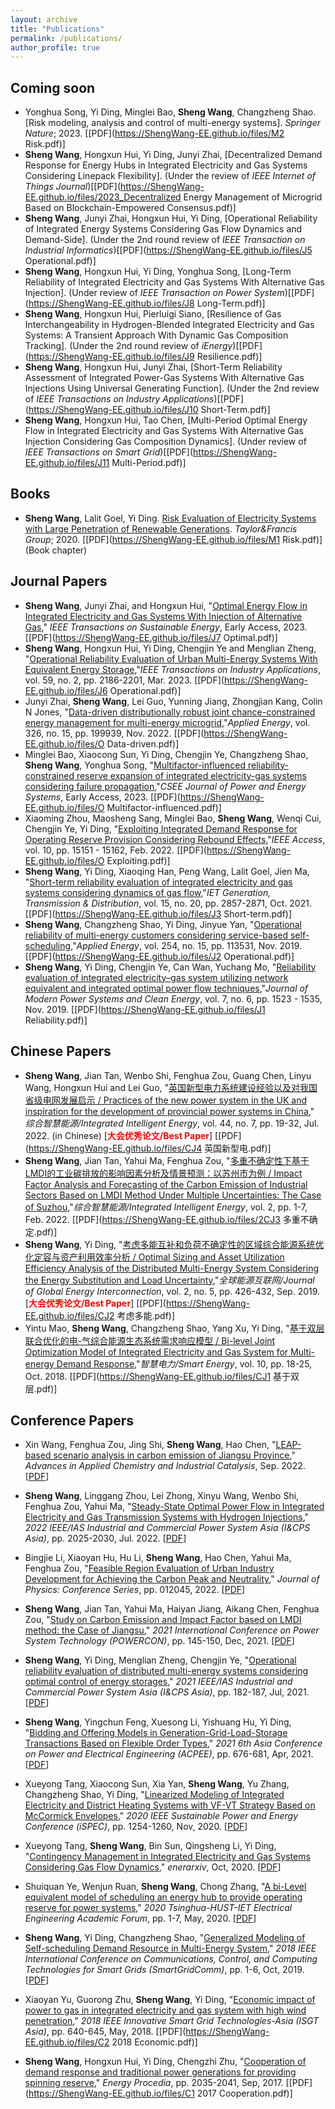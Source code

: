 ```yaml
---
layout: archive
title: "Publications"
permalink: /publications/
author_profile: true
---
```


## Coming soon
- Yonghua Song, Yi Ding, Minglei Bao, **Sheng Wang**, Changzheng Shao. [Risk modeling, analysis and control of multi-energy systems]. *Springer Nature*; 2023. [[PDF](https://ShengWang-EE.github.io/files/M2 Risk.pdf)]
- **Sheng Wang**, Hongxun Hui, Yi Ding, Junyi Zhai, [Decentralized Demand Response for Energy Hubs in Integrated Electricity and Gas Systems Considering Linepack Flexibility]. (Under the review of *IEEE Internet of Things Journal*)[[PDF](https://ShengWang-EE.github.io/files/2023_Decentralized Energy Management of Microgrid Based on Blockchain-Empowered Consensus.pdf)]
- **Sheng Wang**, Junyi Zhai, Hongxun Hui, Yi Ding, [Operational Reliability of Integrated Energy Systems Considering Gas Flow Dynamics and Demand-Side]. (Under the 2nd round review of *IEEE Transaction on Industrial Informatics*)[[PDF](https://ShengWang-EE.github.io/files/J5 Operational.pdf)]
- **Sheng Wang**, Hongxun Hui, Yi Ding, Yonghua Song, [Long-Term Reliability of Integrated Electricity and Gas Systems With Alternative Gas Injection]. (Under review of *IEEE Transaction on Power System*)[[PDF](https://ShengWang-EE.github.io/files/J8 Long-Term.pdf)]
- **Sheng Wang**, Hongxun Hui, Pierluigi Siano, [Resilience of Gas Interchangeability in Hydrogen-Blended Integrated Electricity and Gas Systems: A Transient Approach With Dynamic Gas Composition Tracking]. (Under the 2nd round review of *iEnergy*)[[PDF](https://ShengWang-EE.github.io/files/J9 Resilience.pdf)]
- **Sheng Wang**, Hongxun Hui, Junyi Zhai, [Short-Term Reliability Assessment of Integrated Power-Gas Systems With Alternative Gas Injections Using Universal Generating Function]. (Under the 2nd review of *IEEE Transactions on Industry Applications*)[[PDF](https://ShengWang-EE.github.io/files/J10 Short-Term.pdf)]
- **Sheng Wang**, Hongxun Hui, Tao Chen, [Multi-Period Optimal Energy Flow in Integrated Electricity and Gas Systems With Alternative Gas Injection Considering Gas Composition Dynamics]. (Under review of *IEEE Transactions on Smart Grid*)[[PDF](https://ShengWang-EE.github.io/files/J11 Multi-Period.pdf)]


## Books

- **Sheng Wang**, Lalit Goel, Yi Ding. [Risk Evaluation of Electricity Systems with Large Penetration of Renewable Generations](https://www.routledge.com/Renewable-Energy-Integration-to-the-Grid-A-Probabilistic-Perspective/Gupta-Tomar-Prusty-Gupta/p/book/9780367747947). *Taylor&Francis Group*; 2020. [[PDF](https://ShengWang-EE.github.io/files/M1 Risk.pdf)] (Book chapter)


## Journal Papers


- **Sheng Wang**, Junyi Zhai, and Hongxun Hui, "[Optimal Energy Flow in Integrated Electricity and Gas Systems With Injection of Alternative Gas](https://ieeexplore.ieee.org/iel7/5165391/5433168/10018277.pdf)," *IEEE Transactions on Sustainable Energy*, Early Access, 2023. [[PDF](https://ShengWang-EE.github.io/files/J7 Optimal.pdf)]
- **Sheng Wang**, Hongxun Hui, Yi Ding, Chengjin Ye and Menglian Zheng, "[Operational Reliability Evaluation of Urban Multi-Energy Systems With Equivalent Energy Storage](https://ieeexplore.ieee.org/document/9999342),"*IEEE Transactions on Industry Applications*, vol. 59, no. 2, pp. 2186-2201, Mar. 2023. [[PDF](https://ShengWang-EE.github.io/files/J6 Operational.pdf)]
- Junyi Zhai, **Sheng Wang**, Lei Guo, Yunning Jiang, Zhongjian Kang, Colin N Jones, "[Data-driven distributionally robust joint chance-constrained energy management for multi-energy microgrid](https://www.sciencedirect.com/science/article/pii/S0306261922011965),"*Applied Energy*, vol. 326, no. 15, pp. 199939, Nov. 2022. [[PDF](https://ShengWang-EE.github.io/files/O Data-driven.pdf)]
- Minglei Bao, Xiaocong Sun, Yi Ding, Chengjin Ye, Changzheng Shao, **Sheng Wang**, Yonghua Song, "[Multifactor-influenced reliability-constrained reserve expansion of integrated electricity-gas systems considering failure propagation](https://ieeexplore.ieee.org/abstract/document/9862577),"*CSEE Journal of Power and Energy Systems*, Early Access, 2023. [[PDF](https://ShengWang-EE.github.io/files/O Multifactor-influenced.pdf)]
- Xiaoming Zhou, Maosheng Sang, Minglei Bao, **Sheng Wang**, Wenqi Cui, Chengjin Ye, Yi Ding, "[Exploiting Integrated Demand Response for Operating Reserve Provision Considering Rebound Effects](https://ieeexplore.ieee.org/abstract/document/9701332),"*IEEE Access*, vol. 10, pp. 15151 - 15162, Feb. 2022. [[PDF](https://ShengWang-EE.github.io/files/O Exploiting.pdf)]
- **Sheng Wang**, Yi Ding, Xiaoqing Han, Peng Wang, Lalit Goel, Jien Ma, "[Short-term reliability evaluation of integrated electricity and gas systems considering dynamics of gas flow](https://ietresearch.onlinelibrary.wiley.com/doi/full/10.1049/gtd2.12222),"*IET Generation, Transmission & Distribution*, vol. 15, no. 20, pp. 2857-2871, Oct. 2021. [[PDF](https://ShengWang-EE.github.io/files/J3 Short-term.pdf)]
- **Sheng Wang**, Changzheng Shao, Yi Ding, Jinyue Yan, "[Operational reliability of multi-energy customers considering service-based self-scheduling](https://www.sciencedirect.com/science/article/pii/S030626191931205X),"*Applied Energy*, vol. 254, no. 15, pp. 113531, Nov. 2019. [[PDF](https://ShengWang-EE.github.io/files/J2 Operational.pdf)]
- **Sheng Wang**, Yi Ding, Chengjin Ye, Can Wan, Yuchang Mo, "[Reliability evaluation of integrated electricity–gas system utilizing network equivalent and integrated optimal power flow techniques](https://ieeexplore.ieee.org/abstract/document/8964533),"*Journal of Modern Power Systems and Clean Energy*, vol. 7, no. 6, pp. 1523 - 1535, Nov. 2019. [[PDF](https://ShengWang-EE.github.io/files/J1 Reliability.pdf)]

## Chinese Papers

- **Sheng Wang**, Jian Tan, Wenbo Shi, Fenghua Zou, Guang Chen, Linyu Wang, Hongxun Hui and Lei Guo, "[英国新型电力系统建设经验以及对我国省级电网发展启示 / Practices of the new power system in the UK and inspiration for the development of provincial power systems in China](http://www.hdpower.net/CN/10.3969/j.issn.2097-0706.2022.07.003)," *综合智慧能源/Integrated Intelligent Energy*, vol. 44, no. 7, pp. 19-32, Jul. 2022. (in Chinese) [**<font color='Red'>大会优秀论文/Best Paper</font>**] [[PDF](https://ShengWang-EE.github.io/files/CJ4 英国新型电.pdf)]
- **Sheng Wang**, Jian Tan, Yahui Ma, Fenghua Zou, "[多重不确定性下基于LMDI的工业碳排放的影响因素分析及情景预测：以苏州市为例 / Impact Factor Analysis and Forecasting of the Carbon Emission of Industrial Sectors Based on LMDI Method Under Multiple Uncertainties: The Case of Suzhou](http://qikan.cqvip.com/Qikan/Article/Detail?id=7106673802),"*综合智慧能源/Integrated Intelligent Energy*, vol. 2, pp. 1-7, Feb. 2022. [[PDF](https://ShengWang-EE.github.io/files/2CJ3 多重不确定.pdf)]
- **Sheng Wang**, Yi Ding, "[考虑多能互补和负荷不确定性的区域综合能源系统优化定容与资产利用效率分析 / Optimal Sizing and Asset Utilization Efficiency Analysis of the Distributed Multi-Energy System Considering the Energy Substitution and Load Uncertainty](https://www.gei-journal.com/cn/journalsDetailsCn/20211206/1467751978036760576.html),"*全球能源互联网/Journal of Global Energy Interconnection*, vol. 2, no. 5, pp. 426-432, Sep. 2019. [**<font color='Red'>大会优秀论文/Best Paper</font>**] [[PDF](https://ShengWang-EE.github.io/files/CJ2 考虑多能.pdf)]
- Yintu Mao, **Sheng Wang**, Changzheng Shao, Yang Xu, Yi Ding, "[基于双层联合优化的电-气综合能源生态系统需求响应模型 / Bi-level Joint Optimization Model of Integrated Electricity and Gas System for Multi-energy Demand Response](http://www.cqvip.com/qk/90770b/201810/676752788.html),"*智慧电力/Smart Energy*, vol. 10, pp. 18-25, Oct. 2018. [[PDF](https://ShengWang-EE.github.io/files/CJ1 基于双层.pdf)]

## Conference Papers

- Xin Wang, Fenghua Zou, Jing Shi, **Sheng Wang**, Hao Chen, "[LEAP-based scenario analysis in carbon emission of Jiangsu Province](https://www.taylorfrancis.com/chapters/edit/10.1201/9781003308553-18/leap-based-scenario-analysis-carbon-emission-jiangsu-province-xin-wang-fenghua-zou-jing-shi-sheng-wang-hao-chen)," *Advances in Applied Chemistry and Industrial Catalysis*, Sep. 2022. [[PDF](https://ShengWang-EE.github.io/files/2022_TII_HongxunHui.pdf)]

- **Sheng Wang**, Linggang Zhou, Lei Zhong, Xinyu Wang, Wenbo Shi, Fenghua Zou, Yahui Ma, "[Steady-State Optimal Power Flow in Integrated Electricity and Gas Transmission Systems with Hydrogen Injections](https://ieeexplore.ieee.org/abstract/document/9949949)," *2022 IEEE/IAS Industrial and Commercial Power System Asia (I&CPS Asia)*, pp. 2025-2030, Jul. 2022. [[PDF](https://ShengWang-EE.github.io/files/2022_APEN_HongxunHui.pdf)]

- Bingjie Li, Xiaoyan Hu, Hu Li, **Sheng Wang**, Hao Chen, Yahui Ma, Fenghua Zou, "[Feasible Region Evaluation of Urban Industry Development for Achieving the Carbon Peak and Neutrality](https://iopscience.iop.org/article/10.1088/1742-6596/2166/1/012045/meta)," *Journal of Physics: Conference Series*, pp. 012045, 2022. [[PDF](https://ShengWang-EE.github.io/files/2022_APEN_HongxunHui.pdf)]

- **Sheng Wang**, Jian Tan, Yahui Ma, Haiyan Jiang, Aikang Chen, Fenghua Zou, "[Study on Carbon Emission and Impact Factor based on LMDI method: the Case of Jiangsu](https://ieeexplore.ieee.org/abstract/document/9697575/)," *2021 International Conference on Power System Technology (POWERCON)*, pp. 145-150, Dec, 2021. [[PDF](https://ShengWang-EE.github.io/files/2022_APEN_HongxunHui.pdf)]

- **Sheng Wang**, Yi Ding, Menglian Zheng, Chengjin Ye, "[Operational reliability evaluation of distributed multi-energy systems considering optimal control of energy storages](https://ieeexplore.ieee.org/abstract/document/9621617/)," *2021 IEEE/IAS Industrial and Commercial Power System Asia (I&CPS Asia)*, pp. 182-187, Jul, 2021. [[PDF](https://ShengWang-EE.github.io/files/2022_APEN_HongxunHui.pdf)]

- **Sheng Wang**, Yingchun Feng, Xuesong Li, Yishuang Hu, Yi Ding, "[Bidding and Offering Models in Generation-Grid-Load-Storage Transactions Based on Flexible Order Types](https://ieeexplore.ieee.org/abstract/document/9437080/)," *2021 6th Asia Conference on Power and Electrical Engineering (ACPEE)*, pp. 676-681, Apr, 2021. [[PDF](https://ShengWang-EE.github.io/files/2022_APEN_HongxunHui.pdf)]

- Xueyong Tang, Xiaocong Sun, Xia Yan, **Sheng Wang**, Yu Zhang, Changzheng Shao, Yi Ding, "[Linearized Modeling of Integrated Electricity and District Heating Systems with VF-VT Strategy Based on McCormick Envelopes](https://ieeexplore.ieee.org/abstract/document/9351222/)," *2020 IEEE Sustainable Power and Energy Conference (iSPEC)*, pp. 1254-1260, Nov, 2020. [[PDF](https://ShengWang-EE.github.io/files/2022_APEN_HongxunHui.pdf)]

- Xueyong Tang, **Sheng Wang**, Bin Sun, Qingsheng Li, Yi Ding, "[Contingency Management in Integrated Electricity and Gas Systems Considering Gas Flow Dynamics](http://www.energy-proceedings.org/wp-content/uploads/enerarxiv/1603527958.pdf)," *enerarxiv*, Oct, 2020. [[PDF](https://ShengWang-EE.github.io/files/2022_APEN_HongxunHui.pdf)]

- Shuiquan Ye, Wenjun Ruan, **Sheng Wang**, Chong Zhang, "[A bi-Level equivalent model of scheduling an energy hub to provide operating reserve for power systems](https://ieeexplore.ieee.org/abstract/document/9240178/)," *2020 Tsinghua-HUST-IET Electrical Engineering Academic Forum*, pp. 1-7, May, 2020. [[PDF](https://ShengWang-EE.github.io/files/2022_APEN_HongxunHui.pdf)]

- **Sheng Wang**, Yi Ding, Changzheng Shao, "[Generalized Modeling of Self-scheduling Demand Resource in Multi-Energy System](https://ieeexplore.ieee.org/abstract/document/8587525/)," *2018 IEEE International Conference on Communications, Control, and Computing Technologies for Smart Grids (SmartGridComm)*, pp. 1-6, Oct, 2019. [[PDF](https://ShengWang-EE.github.io/files/2022_APEN_HongxunHui.pdf)]

- Xiaoyan Yu, Guorong Zhu, **Sheng Wang**, Yi Ding, "[Economic impact of power to gas in integrated electricity and gas system with high wind penetration](https://ieeexplore.ieee.org/abstract/document/8467849/)," *2018 IEEE Innovative Smart Grid Technologies-Asia (ISGT Asia)*, pp. 640-645, May, 2018. [[PDF](https://ShengWang-EE.github.io/files/C2 2018 Economic.pdf)]

- **Sheng Wang**, Hongxun Hui, Yi Ding, Chengzhi Zhu, "[Cooperation of demand response and traditional power generations for providing spinning reserve](https://www.sciencedirect.com/science/article/pii/S187661021736157X)," *Energy Procedia*, pp. 2035-2041, Sep, 2017. [[PDF](https://ShengWang-EE.github.io/files/C1 2017 Cooperation.pdf)]





